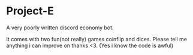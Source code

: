 # Project-E
A very poorly written discord economy bot.


It comes with two fun(not really) games coinflip and dices.
Please tell me anything i can improve on thanks <3.
 (Yes i know the code is awful)
